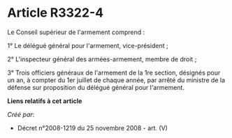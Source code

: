 # Article R3322-4

Le Conseil supérieur de l'armement comprend :

1° Le délégué général pour l'armement, vice-président ;

2° L'inspecteur général des armées-armement, membre de droit ;

3° Trois officiers généraux de l'armement de la 1re section, désignés pour un an, à compter du 1er juillet de chaque année,
par arrêté du ministre de la défense sur proposition du délégué général pour l'armement.

**Liens relatifs à cet article**

_Créé par_:

  - Décret n°2008-1219 du 25 novembre 2008 - art. (V)
